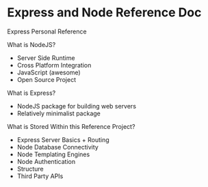 # Express and Node Reference Doc
Express Personal Reference

What is NodeJS?
- Server Side Runtime 
- Cross Platform Integration
- JavaScript (awesome)
- Open Source Project

What is Express?
- NodeJS package for building web servers 
- Relatively minimalist package

What is Stored Within this Reference Project?
- Express Server Basics + Routing
- Node Database Connectivity
- Node Templating Engines
- Node Authentication
- Structure
- Third Party APIs 


